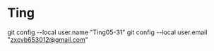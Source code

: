 # Ting
git config --local user.name "Ting05-31" 
git config --local user.email "zxcvb653012@gmail.com" 
